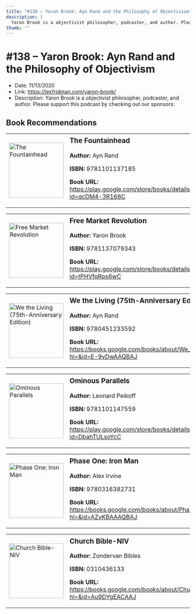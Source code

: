 ```yaml
---
title: "#138 – Yaron Brook: Ayn Rand and the Philosophy of Objectivism"
description: |
  Yaron Brook is a objectivist philosopher, podcaster, and author. Please support this podcast by checking out our sponsors:"
thumb: ""
---
```


# #138 – Yaron Brook: Ayn Rand and the Philosophy of Objectivism

  - Date: 11/13/2020
  - Link: https://lexfridman.com/yaron-brook/
  - Description: Yaron Brook is a objectivist philosopher, podcaster, and author. Please support this podcast by checking out our sponsors:

## Book Recommendations

<table style="border: none;"><tr style="border: none;"><td style="border: none;"><img src="https://books.google.com/books/content?id=qcDM4-3R168C&printsec=frontcover&img=1&zoom=1&edge=curl&source=gbs_api" alt="The Fountainhead" width="150" style="vertical-align: top;"></td><td style="border: none; vertical-align: top;"><h3 style='margin-top: 5'>The Fountainhead</h3><p><strong>Author:</strong> Ayn Rand</p><p><strong>ISBN:</strong> 9781101137185</p><p><strong>Book URL:</strong> <a href="https://play.google.com/store/books/details?id=qcDM4-3R168C">https://play.google.com/store/books/details?id=qcDM4-3R168C</a></p></td></tr></table>
<table style="border: none;"><tr style="border: none;"><td style="border: none;"><img src="https://books.google.com/books/content?id=tPHVfqRps6wC&printsec=frontcover&img=1&zoom=1&edge=curl&source=gbs_api" alt="Free Market Revolution" width="150" style="vertical-align: top;"></td><td style="border: none; vertical-align: top;"><h3 style='margin-top: 5'>Free Market Revolution</h3><p><strong>Author:</strong> Yaron Brook</p><p><strong>ISBN:</strong> 9781137079343</p><p><strong>Book URL:</strong> <a href="https://play.google.com/store/books/details?id=tPHVfqRps6wC">https://play.google.com/store/books/details?id=tPHVfqRps6wC</a></p></td></tr></table>
<table style="border: none;"><tr style="border: none;"><td style="border: none;"><img src="https://books.google.com/books/content?id=E-9vDwAAQBAJ&printsec=frontcover&img=1&zoom=1&edge=curl&source=gbs_api" alt="We the Living (75th-Anniversary Edition)" width="150" style="vertical-align: top;"></td><td style="border: none; vertical-align: top;"><h3 style='margin-top: 5'>We the Living (75th-Anniversary Edition)</h3><p><strong>Author:</strong> Ayn Rand</p><p><strong>ISBN:</strong> 9780451233592</p><p><strong>Book URL:</strong> <a href="https://books.google.com/books/about/We_the_Living_75th_Anniversary_Edition.html?hl=&id=E-9vDwAAQBAJ">https://books.google.com/books/about/We_the_Living_75th_Anniversary_Edition.html?hl=&id=E-9vDwAAQBAJ</a></p></td></tr></table>
<table style="border: none;"><tr style="border: none;"><td style="border: none;"><img src="https://books.google.com/books/content?id=DbahTULsoYcC&printsec=frontcover&img=1&zoom=1&edge=curl&source=gbs_api" alt="Ominous Parallels" width="150" style="vertical-align: top;"></td><td style="border: none; vertical-align: top;"><h3 style='margin-top: 5'>Ominous Parallels</h3><p><strong>Author:</strong> Leonard Peikoff</p><p><strong>ISBN:</strong> 9781101147559</p><p><strong>Book URL:</strong> <a href="https://play.google.com/store/books/details?id=DbahTULsoYcC">https://play.google.com/store/books/details?id=DbahTULsoYcC</a></p></td></tr></table>
<table style="border: none;"><tr style="border: none;"><td style="border: none;"><img src="https://books.google.com/books/content?id=AZyKBAAAQBAJ&printsec=frontcover&img=1&zoom=1&edge=curl&source=gbs_api" alt="Phase One: Iron Man" width="150" style="vertical-align: top;"></td><td style="border: none; vertical-align: top;"><h3 style='margin-top: 5'>Phase One: Iron Man</h3><p><strong>Author:</strong> Alex Irvine</p><p><strong>ISBN:</strong> 9780316382731</p><p><strong>Book URL:</strong> <a href="https://books.google.com/books/about/Phase_One_Iron_Man.html?hl=&id=AZyKBAAAQBAJ">https://books.google.com/books/about/Phase_One_Iron_Man.html?hl=&id=AZyKBAAAQBAJ</a></p></td></tr></table>
<table style="border: none;"><tr style="border: none;"><td style="border: none;"><img src="https://books.google.com/books/content?id=Au9DYgEACAAJ&printsec=frontcover&img=1&zoom=1&source=gbs_api" alt="Church Bible-NIV" width="150" style="vertical-align: top;"></td><td style="border: none; vertical-align: top;"><h3 style='margin-top: 5'>Church Bible-NIV</h3><p><strong>Author:</strong> Zondervan Bibles</p><p><strong>ISBN:</strong> 0310436133</p><p><strong>Book URL:</strong> <a href="https://books.google.com/books/about/Church_Bible_NIV.html?hl=&id=Au9DYgEACAAJ">https://books.google.com/books/about/Church_Bible_NIV.html?hl=&id=Au9DYgEACAAJ</a></p></td></tr></table>
